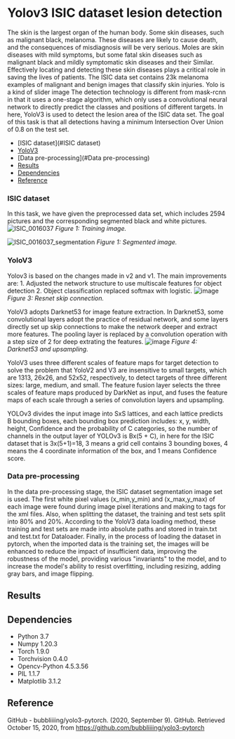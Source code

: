 # Yolov3 ISIC dataset lesion detection

The skin is the largest organ of the human body. Some skin diseases, such as malignant black, melanoma. These diseases are likely to cause death, and the consequences of misdiagnosis will be very serious. Moles are skin diseases with mild symptoms, but some fatal skin diseases such as malignant black and mildly symptomatic skin diseases and their Similar. Effectively locating and detecting these skin diseases plays a critical role in saving the lives of patients. The ISIC data set contains 23k melanoma examples of malignant and benign images that classify skin injuries. Yolo is a kind of slider image The detection technology is different from mask-rcnn in that it uses a one-stage algorithm, which only uses a convolutional neural network to directly predict the classes and positions of different targets. In here, YoloV3 is used to detect the lesion area of the ISIC data set. The goal of this task is that all detections having a minimum Intersection Over Union of 0.8 on the test set.


* [ISIC dataset](#ISIC dataset)<br>
* [YoloV3](#YoloV3)<br>
* [Data pre-processing](#Data pre-processing)<br>
* [Results](#Results)<br>
* [Dependencies](#Dependencies)<br>
* [Reference](#Reference)<br>

### ISIC dataset
In this task, we have given the preprocessed data set, which includes 2594 pictures and the corresponding segmented black and white pictures. 
![ISIC_0016037](https://user-images.githubusercontent.com/65603393/138678240-f794ef8b-b534-4a91-a953-96f2cb366411.jpg)
*Figure 1: Training image.*

![ISIC_0016037_segmentation](https://user-images.githubusercontent.com/65603393/138678838-ce003a09-fb42-41b2-96dd-31819110ff42.png)
*Figure 1: Segmented image.*


### YoloV3
Yolov3 is based on the changes made in v2 and v1. The main improvements are: 1. Adjusted the network structure to use multiscale features for object detection 2. Object classification replaced softmax with logistic.
![image](https://user-images.githubusercontent.com/65603393/138707537-3a35da27-fb4a-49a5-ab36-e0b259372e13.png)
*Figure 3: Resnet skip connection.*

YoloV3 adopts Darknet53 for image feature extraction. In Darknet53, some convolutional layers adopt the practice of residual network, and some layers directly set up skip connections to make the network deeper and extract more features. The pooling layer is replaced by a convolution operation with a step size of 2 for deep extrating the features.
![image](https://user-images.githubusercontent.com/65603393/138707097-e2e51e03-f852-4be5-80e9-740be4a0f3a9.png)
*Figure 4: Darknet53 and upsampling.*

YoloV3 uses three different scales of feature maps for target detection to solve the problem that YoloV2 and V3 are insensitive to small targets, which are 1313, 26x26, and 52x52, respectively, to detect targets of three different sizes: large, medium, and small.
The feature fusion layer selects the three scales of feature maps produced by DarkNet as input, and fuses the feature maps of each scale through a series of convolution layers and upsampling.

YOLOv3 divides the input image into SxS lattices, and each lattice predicts B bounding boxes, each bounding box prediction includes: x, y, width, height, Confidence and the probability of C categories, so the number of channels in the output layer of YOLOv3 is Bx(5 + C), in here for the ISIC dataset that is 3x(5+1)=18, 3 means a grid cell contains 3 bounding boxes, 4 means the 4 coordinate information of the box, and 1 means Confidence score. 
### Data pre-processing
In the data pre-processing stage, the ISIC dataset segmentation image set is used. The first white pixel values (x_min,y_min) and (x_max,y_max) of each image were found during image pixel iterations and making to tags for the xml files. Also, when splitting the dataset, the training and test sets split into 80% and 20%. According to the YoloV3 data loading method, these training and test sets are made into absolute paths and stored in train.txt and test.txt for Dataloader.
Finally, in the process of loading the dataset in pytorch, when the imported data is the training set, the images will be enhanced to reduce the impact of insufficient data, improving the robustness of the model, providing various "invariants" to the model, and to increase the model's ability to resist overfitting, including resizing, adding gray bars, and image flipping. 
## Results



## Dependencies
* Python 3.7
* Numpy 1.20.3
* Torch 1.9.0
* Torchvision 0.4.0
* Opencv-Python 4.5.3.56
* PIL 1.1.7
* Matplotlib 3.1.2
## Reference
GitHub - bubbliiiing/yolo3-pytorch. (2020, September 9). GitHub. Retrieved October 15, 2020, from https://github.com/bubbliiiing/yolo3-pytorch
